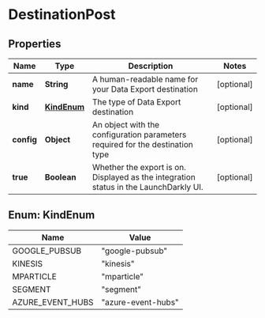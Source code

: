 

# DestinationPost


## Properties

| Name | Type | Description | Notes |
|------------ | ------------- | ------------- | -------------|
|**name** | **String** | A human-readable name for your Data Export destination |  [optional] |
|**kind** | [**KindEnum**](#KindEnum) | The type of Data Export destination |  [optional] |
|**config** | **Object** | An object with the configuration parameters required for the destination type |  [optional] |
|**true** | **Boolean** | Whether the export is on. Displayed as the integration status in the LaunchDarkly UI. |  [optional] |



## Enum: KindEnum

| Name | Value |
|---- | -----|
| GOOGLE_PUBSUB | &quot;google-pubsub&quot; |
| KINESIS | &quot;kinesis&quot; |
| MPARTICLE | &quot;mparticle&quot; |
| SEGMENT | &quot;segment&quot; |
| AZURE_EVENT_HUBS | &quot;azure-event-hubs&quot; |



